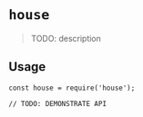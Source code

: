 # `house`

> TODO: description

## Usage

```
const house = require('house');

// TODO: DEMONSTRATE API
```
